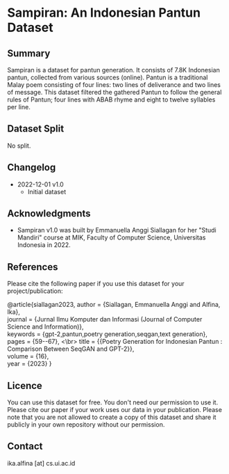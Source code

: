 # Sampiran: An Indonesian Pantun Dataset 

## Summary

Sampiran is a dataset for pantun generation. It consists of 7.8K Indonesian pantun, collected from various sources (online). Pantun is a traditional Malay poem consisting of four lines: two lines of deliverance and two lines of message. This dataset filtered the gathered Pantun to follow the general rules of Pantun; four lines with ABAB rhyme and eight to twelve syllables per line.

## Dataset Split

No split.

## Changelog
* 2022-12-01 v1.0
  * Initial dataset

## Acknowledgments
* Sampiran v1.0 was built by Emmanuella Anggi Siallagan for her "Studi Mandiri" course at MIK, Faculty of Computer Science, Universitas Indonesia in 2022.

## References

Please cite the following paper if you use this dataset for your project/publication:

@article{siallagan2023,
     author = {Siallagan, Emmanuella Anggi and Alfina, Ika}, <br>
     journal = {Jurnal Ilmu Komputer dan Informasi (Journal of Computer Science and Information)}, <br>
     keywords = {gpt-2,pantun,poetry generation,seqgan,text generation}, <br>
     pages = {59--67}, <\br>
     title = {{Poetry Generation for Indonesian Pantun : Comparison Between SeqGAN and GPT-2}}, <br>
     volume = {16}, <br>
     year = {2023}
}


## Licence
You can use this dataset for free. You don't need our permission to use it. Please cite our paper if your work uses our data in your publication.
Please note that you are not allowed to create a copy of this dataset and share it publicly in your own repository without our permission.

## Contact
ika.alfina [at] cs.ui.ac.id
